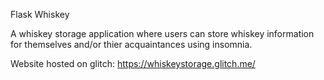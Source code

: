 Flask Whiskey

A whiskey storage application where users can store whiskey information for themselves and/or thier acquaintances using insomnia.

Website hosted on glitch: https://whiskeystorage.glitch.me/
